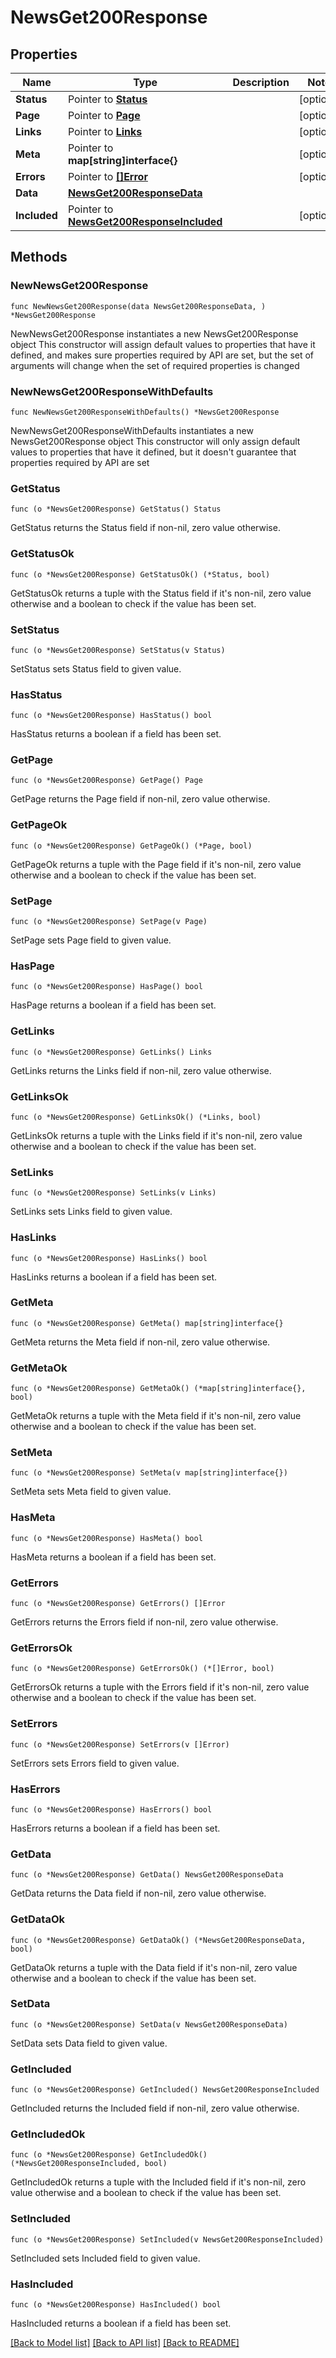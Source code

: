 # NewsGet200Response

## Properties

Name | Type | Description | Notes
------------ | ------------- | ------------- | -------------
**Status** | Pointer to [**Status**](Status.md) |  | [optional] 
**Page** | Pointer to [**Page**](Page.md) |  | [optional] 
**Links** | Pointer to [**Links**](Links.md) |  | [optional] 
**Meta** | Pointer to **map[string]interface{}** |  | [optional] 
**Errors** | Pointer to [**[]Error**](Error.md) |  | [optional] 
**Data** | [**NewsGet200ResponseData**](NewsGet200ResponseData.md) |  | 
**Included** | Pointer to [**NewsGet200ResponseIncluded**](NewsGet200ResponseIncluded.md) |  | [optional] 

## Methods

### NewNewsGet200Response

`func NewNewsGet200Response(data NewsGet200ResponseData, ) *NewsGet200Response`

NewNewsGet200Response instantiates a new NewsGet200Response object
This constructor will assign default values to properties that have it defined,
and makes sure properties required by API are set, but the set of arguments
will change when the set of required properties is changed

### NewNewsGet200ResponseWithDefaults

`func NewNewsGet200ResponseWithDefaults() *NewsGet200Response`

NewNewsGet200ResponseWithDefaults instantiates a new NewsGet200Response object
This constructor will only assign default values to properties that have it defined,
but it doesn't guarantee that properties required by API are set

### GetStatus

`func (o *NewsGet200Response) GetStatus() Status`

GetStatus returns the Status field if non-nil, zero value otherwise.

### GetStatusOk

`func (o *NewsGet200Response) GetStatusOk() (*Status, bool)`

GetStatusOk returns a tuple with the Status field if it's non-nil, zero value otherwise
and a boolean to check if the value has been set.

### SetStatus

`func (o *NewsGet200Response) SetStatus(v Status)`

SetStatus sets Status field to given value.

### HasStatus

`func (o *NewsGet200Response) HasStatus() bool`

HasStatus returns a boolean if a field has been set.

### GetPage

`func (o *NewsGet200Response) GetPage() Page`

GetPage returns the Page field if non-nil, zero value otherwise.

### GetPageOk

`func (o *NewsGet200Response) GetPageOk() (*Page, bool)`

GetPageOk returns a tuple with the Page field if it's non-nil, zero value otherwise
and a boolean to check if the value has been set.

### SetPage

`func (o *NewsGet200Response) SetPage(v Page)`

SetPage sets Page field to given value.

### HasPage

`func (o *NewsGet200Response) HasPage() bool`

HasPage returns a boolean if a field has been set.

### GetLinks

`func (o *NewsGet200Response) GetLinks() Links`

GetLinks returns the Links field if non-nil, zero value otherwise.

### GetLinksOk

`func (o *NewsGet200Response) GetLinksOk() (*Links, bool)`

GetLinksOk returns a tuple with the Links field if it's non-nil, zero value otherwise
and a boolean to check if the value has been set.

### SetLinks

`func (o *NewsGet200Response) SetLinks(v Links)`

SetLinks sets Links field to given value.

### HasLinks

`func (o *NewsGet200Response) HasLinks() bool`

HasLinks returns a boolean if a field has been set.

### GetMeta

`func (o *NewsGet200Response) GetMeta() map[string]interface{}`

GetMeta returns the Meta field if non-nil, zero value otherwise.

### GetMetaOk

`func (o *NewsGet200Response) GetMetaOk() (*map[string]interface{}, bool)`

GetMetaOk returns a tuple with the Meta field if it's non-nil, zero value otherwise
and a boolean to check if the value has been set.

### SetMeta

`func (o *NewsGet200Response) SetMeta(v map[string]interface{})`

SetMeta sets Meta field to given value.

### HasMeta

`func (o *NewsGet200Response) HasMeta() bool`

HasMeta returns a boolean if a field has been set.

### GetErrors

`func (o *NewsGet200Response) GetErrors() []Error`

GetErrors returns the Errors field if non-nil, zero value otherwise.

### GetErrorsOk

`func (o *NewsGet200Response) GetErrorsOk() (*[]Error, bool)`

GetErrorsOk returns a tuple with the Errors field if it's non-nil, zero value otherwise
and a boolean to check if the value has been set.

### SetErrors

`func (o *NewsGet200Response) SetErrors(v []Error)`

SetErrors sets Errors field to given value.

### HasErrors

`func (o *NewsGet200Response) HasErrors() bool`

HasErrors returns a boolean if a field has been set.

### GetData

`func (o *NewsGet200Response) GetData() NewsGet200ResponseData`

GetData returns the Data field if non-nil, zero value otherwise.

### GetDataOk

`func (o *NewsGet200Response) GetDataOk() (*NewsGet200ResponseData, bool)`

GetDataOk returns a tuple with the Data field if it's non-nil, zero value otherwise
and a boolean to check if the value has been set.

### SetData

`func (o *NewsGet200Response) SetData(v NewsGet200ResponseData)`

SetData sets Data field to given value.


### GetIncluded

`func (o *NewsGet200Response) GetIncluded() NewsGet200ResponseIncluded`

GetIncluded returns the Included field if non-nil, zero value otherwise.

### GetIncludedOk

`func (o *NewsGet200Response) GetIncludedOk() (*NewsGet200ResponseIncluded, bool)`

GetIncludedOk returns a tuple with the Included field if it's non-nil, zero value otherwise
and a boolean to check if the value has been set.

### SetIncluded

`func (o *NewsGet200Response) SetIncluded(v NewsGet200ResponseIncluded)`

SetIncluded sets Included field to given value.

### HasIncluded

`func (o *NewsGet200Response) HasIncluded() bool`

HasIncluded returns a boolean if a field has been set.


[[Back to Model list]](../README.md#documentation-for-models) [[Back to API list]](../README.md#documentation-for-api-endpoints) [[Back to README]](../README.md)


